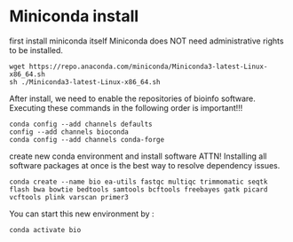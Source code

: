 # Miniconda install
first install miniconda itself
Miniconda does NOT need administrative rights to be installed.
```
wget https://repo.anaconda.com/miniconda/Miniconda3-latest-Linux-x86_64.sh
sh ./Miniconda3-latest-Linux-x86_64.sh
```
 
After install, we need to enable the repositories of bioinfo software. Executing these commands in the following order is important!!!
```
conda config --add channels defaults
config --add channels bioconda
conda config --add channels conda-forge
```

create new conda environment and install software
ATTN! Installing all software packages at once is the best way to resolve dependency issues.
```
conda create --name bio ea-utils fastqc multiqc trimmomatic seqtk flash bwa bowtie bedtools samtools bcftools freebayes gatk picard vcftools plink varscan primer3
```

You can start this new environment by :
```
conda activate bio
```
